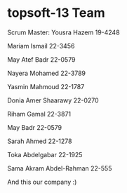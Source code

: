 topsoft-13 Team
==============

Scrum Master: Yousra Hazem 19-4248

Mariam Ismail 22-3456

May Atef Badr 22-0579

Nayera Mohamed 22-3789

Yasmin Mahmoud 22-1787 

Donia Amer Shaarawy 22-0270

Riham Gamal 22-3871

May Badr 22-0579 

Sarah Ahmed 22-1278

Toka Abdelgabar 22-1925

Sama Akram Abdel-Rahman 22-555

And this our company :)

